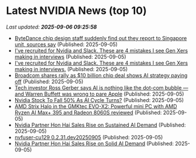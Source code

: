 # Latest NVIDIA News (top 10)
_Last updated: **2025-09-06 09:25:58**_

- [ByteDance chip design staff suddenly find out they report to Singapore unit, sources say](https://www.straitstimes.com/business/bytedance-chip-design-staff-suddenly-find-out-they-report-to-singapore-unit-sources-say) (Published: 2025-09-05)
- [I've recruited for Nvidia and Slack. These are 4 mistakes I see Gen Xers making in interviews](https://biztoc.com/x/8f7bba2eecbfd370) (Published: 2025-09-05)
- [I've recruited for Nvidia and Slack. These are 4 mistakes I see Gen Xers making in interviews.](https://www.businessinsider.com/former-nvidia-slack-recruiter-shares-gen-x-interview-mistakes-2025-9) (Published: 2025-09-05)
- [Broadcom shares rally as $10 billion chip deal shows AI strategy paying off](https://finance.yahoo.com/news/broadcom-shares-rally-ai-deal-090504663.html) (Published: 2025-09-05)
- [Tech investor Ross Gerber says AI is nothing like the dot-com bubble — and Warren Buffett was wrong to pare Apple](https://www.businessinsider.com/ross-gerber-ai-bubble-internet-warren-buffett-apple-stock-portfolio-2025-9) (Published: 2025-09-05)
- [Nvidia Stock To Fall 50% As AI Cycle Turns?](https://www.forbes.com/sites/greatspeculations/2025/09/05/nvidia-stock-to-fall-50-as-ai-cycle-turns/) (Published: 2025-09-05)
- [AMD Strix Halo in the GMKtec EVO-X2: Powerful mini PC with AMD Ryzen AI Max+ 395 and Radeon 8060S reviewed](https://www.notebookcheck.net/AMD-Strix-Halo-in-the-GMKtec-EVO-X2-Powerful-mini-PC-with-AMD-Ryzen-AI-Max-395-and-Radeon-8060S-reviewed.1102641.0.html) (Published: 2025-09-05)
- [Nvidia Partner Hon Hai Sales Rise on Sustained AI Demand](https://www.livemint.com/companies/news/nvidia-partner-hon-hai-sales-rise-on-sustained-ai-demand-11757062634262.html) (Published: 2025-09-05)
- [nvfuser-cu129 0.2.31.dev20250905](https://pypi.org/project/nvfuser-cu129/0.2.31.dev20250905/) (Published: 2025-09-05)
- [Nvidia Partner Hon Hai Sales Rise on Solid AI Demand](https://biztoc.com/x/3661f9b1be3a4be6) (Published: 2025-09-05)
